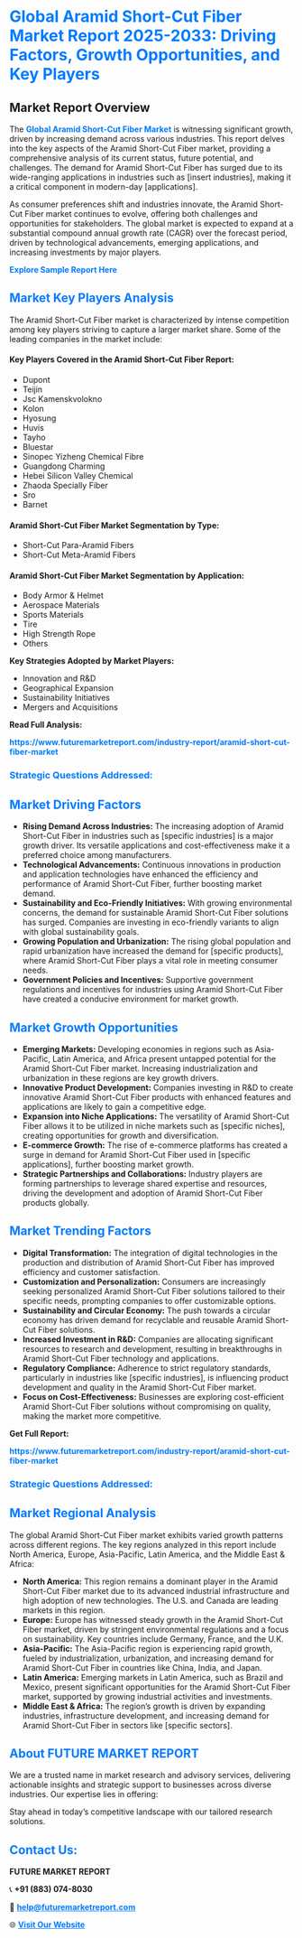 <h1 style="color: #007BFF;">Global Aramid Short-Cut Fiber Market Report 2025-2033: Driving Factors, Growth Opportunities, and Key Players</h1>

<section id="overview">
<h2>Market Report Overview</h2>
<p>The <a href="https://www.futuremarketreport.com/industry-report/aramid-short-cut-fiber-market" style="color: #007BFF; text-decoration: none;"><strong>Global Aramid Short-Cut Fiber Market</strong></a> is witnessing significant growth, driven by increasing demand across various industries. This report delves into the key aspects of the Aramid Short-Cut Fiber market, providing a comprehensive analysis of its current status, future potential, and challenges. The demand for Aramid Short-Cut Fiber has surged due to its wide-ranging applications in industries such as [insert industries], making it a critical component in modern-day [applications].</p>
<p>As consumer preferences shift and industries innovate, the Aramid Short-Cut Fiber market continues to evolve, offering both challenges and opportunities for stakeholders. The global market is expected to expand at a substantial compound annual growth rate (CAGR) over the forecast period, driven by technological advancements, emerging applications, and increasing investments by major players.</p>
</section>

<section id="overview">
<p><a href="https://www.futuremarketreport.com/request-sample/reportId=30397" style="color: #007BFF; text-decoration: none;"><strong>Explore Sample Report Here</strong></a></p>
</section>

<section id="key-players">
<h2 style="color: #007BFF;">Market Key Players Analysis</h2>
<p>The Aramid Short-Cut Fiber market is characterized by intense competition among key players striving to capture a larger market share. Some of the leading companies in the market include:</p>
<h4>Key Players Covered in the Aramid Short-Cut Fiber Report:</h4>
<ul><li>Dupont</li><li>Teijin</li><li>Jsc Kamenskvolokno</li><li>Kolon</li><li>Hyosung</li><li>Huvis</li><li>Tayho</li><li>Bluestar</li><li>Sinopec Yizheng Chemical Fibre</li><li>Guangdong Charming</li><li>Hebei Silicon Valley Chemical</li><li>Zhaoda Specially Fiber</li><li>Sro</li><li>Barnet</li></ul>
<h4>Aramid Short-Cut Fiber Market Segmentation by Type:</h4>
<ul><li>Short-Cut Para-Aramid Fibers</li><li>Short-Cut Meta-Aramid Fibers</li></ul>

<h4>Aramid Short-Cut Fiber Market Segmentation by Application:</h4>
<ul><li>Body Armor &amp; Helmet</li><li>Aerospace Materials</li><li>Sports Materials</li><li>Tire</li><li>High Strength Rope</li><li>Others</li></ul>
<p><strong>Key Strategies Adopted by Market Players:</strong></p>
<ul>
<li>Innovation and R&D</li>
<li>Geographical Expansion</li>
<li>Sustainability Initiatives</li>
<li>Mergers and Acquisitions</li>
</ul>
</section>

<section>
<p><strong>Read Full Analysis: </strong></p><a href="https://www.futuremarketreport.com/industry-report/aramid-short-cut-fiber-market" style="color: #007BFF; text-decoration: none;"><strong>https://www.futuremarketreport.com/industry-report/aramid-short-cut-fiber-market</strong></a>
<h3 style="color: #007BFF;">Strategic Questions Addressed:</h3>
</section>

<section id="driving-factors">
<h2 style="color: #007BFF;">Market Driving Factors</h2>
<ul>
<li><strong>Rising Demand Across Industries:</strong> The increasing adoption of Aramid Short-Cut Fiber in industries such as [specific industries] is a major growth driver. Its versatile applications and cost-effectiveness make it a preferred choice among manufacturers.</li>
<li><strong>Technological Advancements:</strong> Continuous innovations in production and application technologies have enhanced the efficiency and performance of Aramid Short-Cut Fiber, further boosting market demand.</li>
<li><strong>Sustainability and Eco-Friendly Initiatives:</strong> With growing environmental concerns, the demand for sustainable Aramid Short-Cut Fiber solutions has surged. Companies are investing in eco-friendly variants to align with global sustainability goals.</li>
<li><strong>Growing Population and Urbanization:</strong> The rising global population and rapid urbanization have increased the demand for [specific products], where Aramid Short-Cut Fiber plays a vital role in meeting consumer needs.</li>
<li><strong>Government Policies and Incentives:</strong> Supportive government regulations and incentives for industries using Aramid Short-Cut Fiber have created a conducive environment for market growth.</li>
</ul>
</section>

<section id="growth-opportunities">
<h2 style="color: #007BFF;">Market Growth Opportunities</h2>
<ul>
<li><strong>Emerging Markets:</strong> Developing economies in regions such as Asia-Pacific, Latin America, and Africa present untapped potential for the Aramid Short-Cut Fiber market. Increasing industrialization and urbanization in these regions are key growth drivers.</li>
<li><strong>Innovative Product Development:</strong> Companies investing in R&D to create innovative Aramid Short-Cut Fiber products with enhanced features and applications are likely to gain a competitive edge.</li>
<li><strong>Expansion into Niche Applications:</strong> The versatility of Aramid Short-Cut Fiber allows it to be utilized in niche markets such as [specific niches], creating opportunities for growth and diversification.</li>
<li><strong>E-commerce Growth:</strong> The rise of e-commerce platforms has created a surge in demand for Aramid Short-Cut Fiber used in [specific applications], further boosting market growth.</li>
<li><strong>Strategic Partnerships and Collaborations:</strong> Industry players are forming partnerships to leverage shared expertise and resources, driving the development and adoption of Aramid Short-Cut Fiber products globally.</li>
</ul>
</section>

<section id="trending-factors">
<h2 style="color: #007BFF;">Market Trending Factors</h2>
<ul>
<li><strong>Digital Transformation:</strong> The integration of digital technologies in the production and distribution of Aramid Short-Cut Fiber has improved efficiency and customer satisfaction.</li>
<li><strong>Customization and Personalization:</strong> Consumers are increasingly seeking personalized Aramid Short-Cut Fiber solutions tailored to their specific needs, prompting companies to offer customizable options.</li>
<li><strong>Sustainability and Circular Economy:</strong> The push towards a circular economy has driven demand for recyclable and reusable Aramid Short-Cut Fiber solutions.</li>
<li><strong>Increased Investment in R&D:</strong> Companies are allocating significant resources to research and development, resulting in breakthroughs in Aramid Short-Cut Fiber technology and applications.</li>
<li><strong>Regulatory Compliance:</strong> Adherence to strict regulatory standards, particularly in industries like [specific industries], is influencing product development and quality in the Aramid Short-Cut Fiber market.</li>
<li><strong>Focus on Cost-Effectiveness:</strong> Businesses are exploring cost-efficient Aramid Short-Cut Fiber solutions without compromising on quality, making the market more competitive.</li>
</ul>
</section>

<section>
<p><strong>Get Full Report: </strong></p><a href="https://www.futuremarketreport.com/industry-report/aramid-short-cut-fiber-market" style="color: #007BFF; text-decoration: none;"><strong>https://www.futuremarketreport.com/industry-report/aramid-short-cut-fiber-market</strong></a>
<h3 style="color: #007BFF;">Strategic Questions Addressed:</h3>
</section>


<section id="regional-analysis">
<h2 style="color: #007BFF;">Market Regional Analysis</h2>
<p>The global Aramid Short-Cut Fiber market exhibits varied growth patterns across different regions. The key regions analyzed in this report include North America, Europe, Asia-Pacific, Latin America, and the Middle East & Africa:</p>
<ul>
<li><strong>North America:</strong> This region remains a dominant player in the Aramid Short-Cut Fiber market due to its advanced industrial infrastructure and high adoption of new technologies. The U.S. and Canada are leading markets in this region.</li>
<li><strong>Europe:</strong> Europe has witnessed steady growth in the Aramid Short-Cut Fiber market, driven by stringent environmental regulations and a focus on sustainability. Key countries include Germany, France, and the U.K.</li>
<li><strong>Asia-Pacific:</strong> The Asia-Pacific region is experiencing rapid growth, fueled by industrialization, urbanization, and increasing demand for Aramid Short-Cut Fiber in countries like China, India, and Japan.</li>
<li><strong>Latin America:</strong> Emerging markets in Latin America, such as Brazil and Mexico, present significant opportunities for the Aramid Short-Cut Fiber market, supported by growing industrial activities and investments.</li>
<li><strong>Middle East & Africa:</strong> The region’s growth is driven by expanding industries, infrastructure development, and increasing demand for Aramid Short-Cut Fiber in sectors like [specific sectors].</li>
</ul>
</section>

<footer>
<h2 style="color: #007BFF;">About FUTURE MARKET REPORT</h2>
<p>We are a trusted name in market research and advisory services, delivering actionable insights and strategic support to businesses across diverse industries. Our expertise lies in offering:</p>

<p>Stay ahead in today’s competitive landscape with our tailored research solutions.</p>

<h2 style="color: #007BFF;">Contact Us:</h2>
<p><strong>FUTURE MARKET REPORT</strong></p>
<p>📞 <strong>+91 (883) 074-8030</strong></p>
<p>📧 <strong><a href="mailto:help@futuremarketreport.com" style="color: #007BFF;">help@futuremarketreport.com</a></strong></p>
<p>🌐 <strong><a href="https://www.futuremarketreport.com/" style="color: #007BFF;">Visit Our Website</a></strong></p>
</footer>